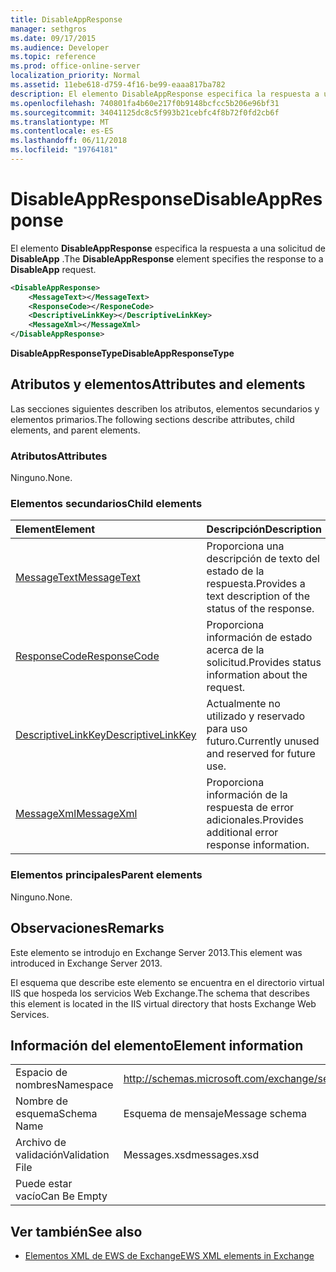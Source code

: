```yaml
---
title: DisableAppResponse
manager: sethgros
ms.date: 09/17/2015
ms.audience: Developer
ms.topic: reference
ms.prod: office-online-server
localization_priority: Normal
ms.assetid: 11ebe618-d759-4f16-be99-eaaa817ba782
description: El elemento DisableAppResponse especifica la respuesta a una solicitud de DisableApp.
ms.openlocfilehash: 740801fa4b60e217f0b9148bcfcc5b206e96bf31
ms.sourcegitcommit: 34041125dc8c5f993b21cebfc4f8b72f0fd2cb6f
ms.translationtype: MT
ms.contentlocale: es-ES
ms.lasthandoff: 06/11/2018
ms.locfileid: "19764181"
---
```

# <a name="disableappresponse"></a><span data-ttu-id="428f8-103">DisableAppResponse</span><span class="sxs-lookup"><span data-stu-id="428f8-103">DisableAppResponse</span></span>

<span data-ttu-id="428f8-104">El elemento **DisableAppResponse** especifica la respuesta a una solicitud de **DisableApp** .</span><span class="sxs-lookup"><span data-stu-id="428f8-104">The **DisableAppResponse** element specifies the response to a **DisableApp** request.</span></span> 
  
```XML
<DisableAppResponse>
    <MessageText></MessageText>
    <ResponseCode></ResponeCode>
    <DescriptiveLinkKey></DescriptiveLinkKey>
    <MessageXml></MessageXml>
</DisableAppResponse>
```

 <span data-ttu-id="428f8-105">**DisableAppResponseType**</span><span class="sxs-lookup"><span data-stu-id="428f8-105">**DisableAppResponseType**</span></span>
## <a name="attributes-and-elements"></a><span data-ttu-id="428f8-106">Atributos y elementos</span><span class="sxs-lookup"><span data-stu-id="428f8-106">Attributes and elements</span></span>

<span data-ttu-id="428f8-107">Las secciones siguientes describen los atributos, elementos secundarios y elementos primarios.</span><span class="sxs-lookup"><span data-stu-id="428f8-107">The following sections describe attributes, child elements, and parent elements.</span></span>
  
### <a name="attributes"></a><span data-ttu-id="428f8-108">Atributos</span><span class="sxs-lookup"><span data-stu-id="428f8-108">Attributes</span></span>

<span data-ttu-id="428f8-109">Ninguno.</span><span class="sxs-lookup"><span data-stu-id="428f8-109">None.</span></span>
  
### <a name="child-elements"></a><span data-ttu-id="428f8-110">Elementos secundarios</span><span class="sxs-lookup"><span data-stu-id="428f8-110">Child elements</span></span>

|<span data-ttu-id="428f8-111">**Element**</span><span class="sxs-lookup"><span data-stu-id="428f8-111">**Element**</span></span>|<span data-ttu-id="428f8-112">**Descripción**</span><span class="sxs-lookup"><span data-stu-id="428f8-112">**Description**</span></span>|
|:-----|:-----|
|[<span data-ttu-id="428f8-113">MessageText</span><span class="sxs-lookup"><span data-stu-id="428f8-113">MessageText</span></span>](messagetext.md) <br/> |<span data-ttu-id="428f8-114">Proporciona una descripción de texto del estado de la respuesta.</span><span class="sxs-lookup"><span data-stu-id="428f8-114">Provides a text description of the status of the response.</span></span>  <br/> |
|[<span data-ttu-id="428f8-115">ResponseCode</span><span class="sxs-lookup"><span data-stu-id="428f8-115">ResponseCode</span></span>](responsecode.md) <br/> |<span data-ttu-id="428f8-116">Proporciona información de estado acerca de la solicitud.</span><span class="sxs-lookup"><span data-stu-id="428f8-116">Provides status information about the request.</span></span>  <br/> |
|[<span data-ttu-id="428f8-117">DescriptiveLinkKey</span><span class="sxs-lookup"><span data-stu-id="428f8-117">DescriptiveLinkKey</span></span>](descriptivelinkkey.md) <br/> |<span data-ttu-id="428f8-118">Actualmente no utilizado y reservado para uso futuro.</span><span class="sxs-lookup"><span data-stu-id="428f8-118">Currently unused and reserved for future use.</span></span>  <br/> |
|[<span data-ttu-id="428f8-119">MessageXml</span><span class="sxs-lookup"><span data-stu-id="428f8-119">MessageXml</span></span>](messagexml.md) <br/> |<span data-ttu-id="428f8-120">Proporciona información de la respuesta de error adicionales.</span><span class="sxs-lookup"><span data-stu-id="428f8-120">Provides additional error response information.</span></span>  <br/> |
   
### <a name="parent-elements"></a><span data-ttu-id="428f8-121">Elementos principales</span><span class="sxs-lookup"><span data-stu-id="428f8-121">Parent elements</span></span>

<span data-ttu-id="428f8-122">Ninguno.</span><span class="sxs-lookup"><span data-stu-id="428f8-122">None.</span></span>
  
## <a name="remarks"></a><span data-ttu-id="428f8-123">Observaciones</span><span class="sxs-lookup"><span data-stu-id="428f8-123">Remarks</span></span>

<span data-ttu-id="428f8-124">Este elemento se introdujo en Exchange Server 2013.</span><span class="sxs-lookup"><span data-stu-id="428f8-124">This element was introduced in Exchange Server 2013.</span></span>
  
<span data-ttu-id="428f8-125">El esquema que describe este elemento se encuentra en el directorio virtual IIS que hospeda los servicios Web Exchange.</span><span class="sxs-lookup"><span data-stu-id="428f8-125">The schema that describes this element is located in the IIS virtual directory that hosts Exchange Web Services.</span></span>
  
## <a name="element-information"></a><span data-ttu-id="428f8-126">Información del elemento</span><span class="sxs-lookup"><span data-stu-id="428f8-126">Element information</span></span>

|||
|:-----|:-----|
|<span data-ttu-id="428f8-127">Espacio de nombres</span><span class="sxs-lookup"><span data-stu-id="428f8-127">Namespace</span></span>  <br/> |http://schemas.microsoft.com/exchange/services/2006/messages  <br/> |
|<span data-ttu-id="428f8-128">Nombre de esquema</span><span class="sxs-lookup"><span data-stu-id="428f8-128">Schema Name</span></span>  <br/> |<span data-ttu-id="428f8-129">Esquema de mensaje</span><span class="sxs-lookup"><span data-stu-id="428f8-129">Message schema</span></span>  <br/> |
|<span data-ttu-id="428f8-130">Archivo de validación</span><span class="sxs-lookup"><span data-stu-id="428f8-130">Validation File</span></span>  <br/> |<span data-ttu-id="428f8-131">Messages.xsd</span><span class="sxs-lookup"><span data-stu-id="428f8-131">messages.xsd</span></span>  <br/> |
|<span data-ttu-id="428f8-132">Puede estar vacío</span><span class="sxs-lookup"><span data-stu-id="428f8-132">Can Be Empty</span></span>  <br/> ||
   
## <a name="see-also"></a><span data-ttu-id="428f8-133">Ver también</span><span class="sxs-lookup"><span data-stu-id="428f8-133">See also</span></span>

- [<span data-ttu-id="428f8-134">Elementos XML de EWS de Exchange</span><span class="sxs-lookup"><span data-stu-id="428f8-134">EWS XML elements in Exchange</span></span>](ews-xml-elements-in-exchange.md)

